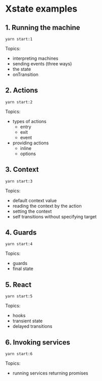 # Xstate examples

## 1. Running the machine

```
yarn start:1
```

Topics:
- interpreting machines
- sending events (three ways)
- the state
- onTransition

## 2. Actions

```
yarn start:2
```

Topics:
- types of actions
  - entry
  - exit
  - event
- providing actions
  - inline
  - options

## 3. Context

```
yarn start:3
```

Topics:
- default context value
- reading the context by the action
- setting the context
- self transitions without specifying target

## 4. Guards

```
yarn start:4
```

Topics:
- guards
- final state

## 5. React

```
yarn start:5
```

Topics:
- hooks
- transient state
- delayed transitions

## 6. Invoking services

```
yarn start:6
```

Topics:
- running services returning promises
